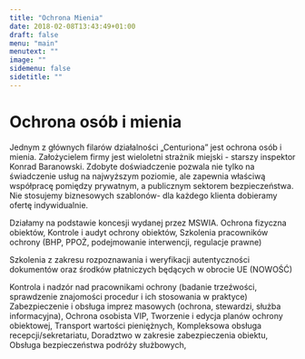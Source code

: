 ```yaml
---
title: "Ochrona Mienia"
date: 2018-02-08T13:43:49+01:00
draft: false
menu: "main"
menutext: ""
image: ""
sidemenu: false
sidetitle: ""
---
```

# Ochrona osób i mienia #

Jednym z głównych filarów działalności „Centuriona” jest  ochrona osób i mienia. Założycielem firmy jest wieloletni strażnik miejski  - starszy inspektor Konrad Baranowski. Zdobyte doświadczenie pozwala nie tylko na świadczenie usług na najwyższym poziomie, ale zapewnia właściwą współpracę pomiędzy prywatnym, a publicznym sektorem bezpieczeństwa. Nie stosujemy biznesowych szablonów- dla każdego klienta dobieramy ofertę indywidualnie.

Działamy na podstawie koncesji  wydanej przez MSWIA. 
Ochrona fizyczna obiektów,
Kontrole i audyt ochrony obiektów,
Szkolenia pracowników ochrony (BHP, PPOŻ, podejmowanie interwencji, regulacje prawne)

<p class="highlight border-stripe border-stripe-top border-stripe-bottom">Szkolenia z zakresu rozpoznawania i weryfikacji autentyczności dokumentów oraz środków płatniczych będących w obrocie UE (NOWOŚĆ)
</p>

Kontrola i nadzór nad pracownikami ochrony (badanie trzeźwości, sprawdzenie znajomości procedur i ich stosowania w praktyce)
Zabezpieczenie i  obsługa imprez masowych (ochrona, stewardzi, służba informacyjna),
Ochrona osobista VIP, 
Tworzenie i edycja planów ochrony obiektowej, 
Transport wartości pieniężnych,
Kompleksowa obsługa recepcji/sekretariatu,
Doradztwo w zakresie zabezpieczenia obiektu,
Obsługa bezpieczeństwa podróży służbowych,


